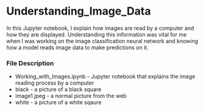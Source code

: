 # Understanding_Image_Data

In this Jupyter notebook, I explain how images are read by a computer and how they are displayed. Understanding this information was vital for me when I was working on the image classification neural network and knowing how a model reads image data to make predictions on it. 

### File Description 

- Working_with_Images.ipynb - Jupyter notebook that explains the image reading process by a computer 
- black - a picture of a black square 
- image1.jpeg - a normal picture from the web 
- white - a picture of a white sqaure 
